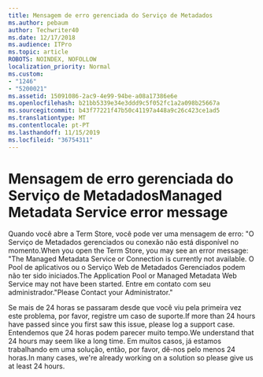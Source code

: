 ```yaml
---
title: Mensagem de erro gerenciada do Serviço de Metadados
ms.author: pebaum
author: Techwriter40
ms.date: 12/17/2018
ms.audience: ITPro
ms.topic: article
ROBOTS: NOINDEX, NOFOLLOW
localization_priority: Normal
ms.custom:
- "1246"
- "5200021"
ms.assetid: 15091086-2ac9-4e99-94be-a08a17386e6e
ms.openlocfilehash: b21bb5339e34e3ddd9c5f052fc1a2a098b25667a
ms.sourcegitcommit: b43f77221f47b50c41197a448a9c26c423ce1ad5
ms.translationtype: MT
ms.contentlocale: pt-PT
ms.lasthandoff: 11/15/2019
ms.locfileid: "36754311"
---
```

# <a name="managed-metadata-service-error-message"></a><span data-ttu-id="8881f-102">Mensagem de erro gerenciada do Serviço de Metadados</span><span class="sxs-lookup"><span data-stu-id="8881f-102">Managed Metadata Service error message</span></span>

<span data-ttu-id="8881f-103">Quando você abre a Term Store, você pode ver uma mensagem de erro: "O Serviço de Metadados gerenciados ou conexão não está disponível no momento.</span><span class="sxs-lookup"><span data-stu-id="8881f-103">When you open the Term Store, you may see an error message: "The Managed Metadata Service or Connection is currently not available.</span></span> <span data-ttu-id="8881f-104">O Pool de aplicativos ou o Serviço Web de Metadados Gerenciados podem não ter sido iniciados.</span><span class="sxs-lookup"><span data-stu-id="8881f-104">The Application Pool or Managed Metadata Web Service may not have been started.</span></span> <span data-ttu-id="8881f-105">Entre em contato com seu administrador."</span><span class="sxs-lookup"><span data-stu-id="8881f-105">Please Contact your Administrator."</span></span>
  
<span data-ttu-id="8881f-106">Se mais de 24 horas se passaram desde que você viu pela primeira vez este problema, por favor, registre um caso de suporte.</span><span class="sxs-lookup"><span data-stu-id="8881f-106">If more than 24 hours have passed since you first saw this issue, please log a support case.</span></span> <span data-ttu-id="8881f-107">Entendemos que 24 horas podem parecer muito tempo.</span><span class="sxs-lookup"><span data-stu-id="8881f-107">We understand that 24 hours may seem like a long time.</span></span> <span data-ttu-id="8881f-108">Em muitos casos, já estamos trabalhando em uma solução, então, por favor, dê-nos pelo menos 24 horas.</span><span class="sxs-lookup"><span data-stu-id="8881f-108">In many cases, we're already working on a solution so please give us at least 24 hours.</span></span>
  